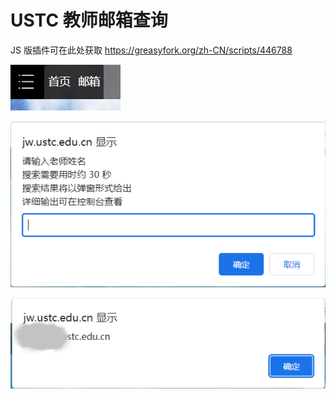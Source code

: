# USTC 教师邮箱查询

JS 版插件可在此处获取 https://greasyfork.org/zh-CN/scripts/446788

![](./img/0.png)

![](./img/1.png)

![](./img/2.png)
